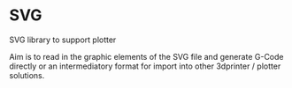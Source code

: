 # SVG
SVG library to support plotter

Aim is to read in the graphic elements of the SVG file and generate G-Code directly or an intermediatory format for import into other 3dprinter / plotter solutions.
